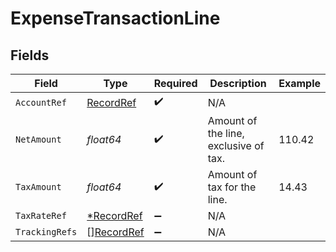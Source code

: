 # ExpenseTransactionLine


## Fields

| Field                                           | Type                                            | Required                                        | Description                                     | Example                                         |
| ----------------------------------------------- | ----------------------------------------------- | ----------------------------------------------- | ----------------------------------------------- | ----------------------------------------------- |
| `AccountRef`                                    | [RecordRef](../../models/shared/recordref.md)   | :heavy_check_mark:                              | N/A                                             |                                                 |
| `NetAmount`                                     | *float64*                                       | :heavy_check_mark:                              | Amount of the line, exclusive of tax.           | 110.42                                          |
| `TaxAmount`                                     | *float64*                                       | :heavy_check_mark:                              | Amount of tax for the line.                     | 14.43                                           |
| `TaxRateRef`                                    | [*RecordRef](../../models/shared/recordref.md)  | :heavy_minus_sign:                              | N/A                                             |                                                 |
| `TrackingRefs`                                  | [][RecordRef](../../models/shared/recordref.md) | :heavy_minus_sign:                              | N/A                                             |                                                 |